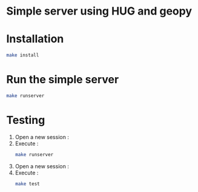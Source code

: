 # Simple server using HUG and geopy

# Installation

```bash
make install
```

# Run the simple server

```bash
make runserver
```

# Testing

1. Open a new session :
1. Execute :
    ```bash
    make runserver
    ```
1. Open a new session :
1. Execute :  
    ```bash
    make test
    ```